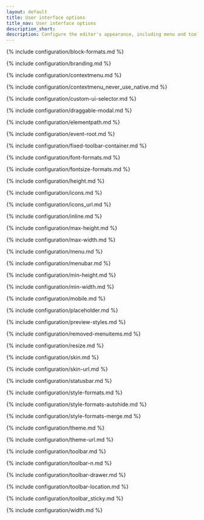 ```yaml
---
layout: default
title: User interface options
title_nav: User interface options
description_short:
description: Configure the editor's appearance, including menu and toolbar controls.
---
```


{% include configuration/block-formats.md %}

{% include configuration/branding.md %}

{% include configuration/contextmenu.md %}

{% include configuration/contextmenu_never_use_native.md %}

{% include configuration/custom-ui-selector.md %}

{% include configuration/draggable-modal.md %}

{% include configuration/elementpath.md %}

{% include configuration/event-root.md %}

{% include configuration/fixed-toolbar-container.md %}

{% include configuration/font-formats.md %}

{% include configuration/fontsize-formats.md %}

{% include configuration/height.md %}

{% include configuration/icons.md %}

{% include configuration/icons_url.md %}

{% include configuration/inline.md %}

{% include configuration/max-height.md %}

{% include configuration/max-width.md %}

{% include configuration/menu.md %}

{% include configuration/menubar.md %}

{% include configuration/min-height.md %}

{% include configuration/min-width.md %}

{% include configuration/mobile.md %}

{% include configuration/placeholder.md %}

{% include configuration/preview-styles.md %}

{% include configuration/removed-menuitems.md %}

{% include configuration/resize.md %}

{% include configuration/skin.md %}

{% include configuration/skin-url.md %}

{% include configuration/statusbar.md %}

{% include configuration/style-formats.md %}

{% include configuration/style-formats-autohide.md %}

{% include configuration/style-formats-merge.md %}

{% include configuration/theme.md %}

{% include configuration/theme-url.md %}

{% include configuration/toolbar.md %}

{% include configuration/toolbar-n.md %}

{% include configuration/toolbar-drawer.md %}

{% include configuration/toolbar-location.md %}

{% include configuration/toolbar_sticky.md %}

{% include configuration/width.md %}

